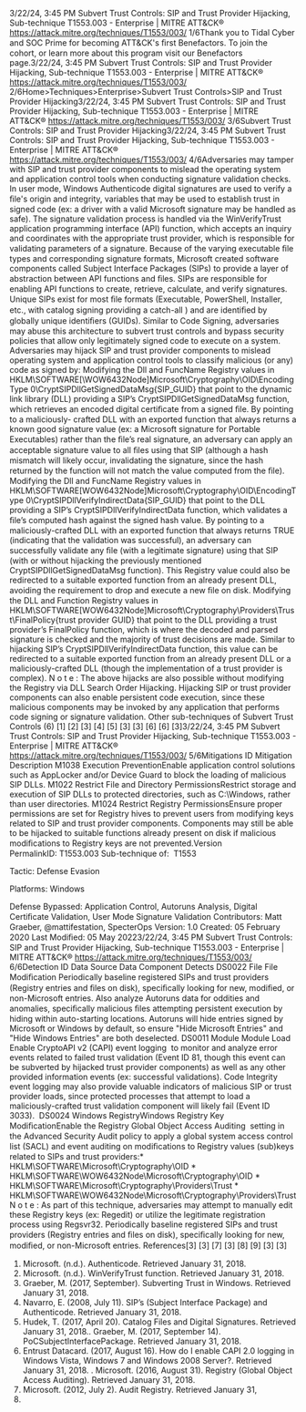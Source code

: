 3/22/24, 3:45 PM Subvert Trust Controls: SIP and Trust Provider Hijacking, Sub-technique T1553.003 - Enterprise | MITRE ATT&CK®
https://attack.mitre.org/techniques/T1553/003/ 1/6Thank you to Tidal Cyber and SOC Prime for becoming ATT&CK's ﬁrst Benefactors. To join the cohort, or learn more about this program visit our
Benefactors page.3/22/24, 3:45 PM Subvert Trust Controls: SIP and Trust Provider Hijacking, Sub-technique T1553.003 - Enterprise | MITRE ATT&CK®
https://attack.mitre.org/techniques/T1553/003/ 2/6Home>Techniques>Enterprise>Subvert Trust Controls>SIP and Trust Provider Hijacking3/22/24, 3:45 PM Subvert Trust Controls: SIP and Trust Provider Hijacking, Sub-technique T1553.003 - Enterprise | MITRE ATT&CK®
https://attack.mitre.org/techniques/T1553/003/ 3/6Subvert Trust Controls: SIP and Trust Provider Hijacking3/22/24, 3:45 PM Subvert Trust Controls: SIP and Trust Provider Hijacking, Sub-technique T1553.003 - Enterprise | MITRE ATT&CK®
https://attack.mitre.org/techniques/T1553/003/ 4/6Adversaries may tamper with SIP and trust provider components to mislead the operating system and application control tools when
conducting signature validation checks. In user mode, Windows Authenticode digital signatures are used to verify a ﬁle's origin and
integrity, variables that may be used to establish trust in signed code (ex: a driver with a valid Microsoft signature may be handled as safe).
The signature validation process is handled via the WinVerifyTrust application programming interface (API) function, which accepts an
inquiry and coordinates with the appropriate trust provider, which is responsible for validating parameters of a signature. 
Because of the varying executable ﬁle types and corresponding signature formats, Microsoft created software components called Subject
Interface Packages (SIPs) to provide a layer of abstraction between API functions and ﬁles. SIPs are responsible for enabling API
functions to create, retrieve, calculate, and verify signatures. Unique SIPs exist for most ﬁle formats (Executable, PowerShell, Installer, etc.,
with catalog signing providing a catch-all ) and are identiﬁed by globally unique identiﬁers (GUIDs). 
Similar to Code Signing, adversaries may abuse this architecture to subvert trust controls and bypass security policies that allow only
legitimately signed code to execute on a system. Adversaries may hijack SIP and trust provider components to mislead operating system
and application control tools to classify malicious (or any) code as signed by: 
Modifying the Dll and FuncName Registry values in HKLM\SOFTWARE[\WOW6432Node]Microsoft\Cryptography\OID\EncodingType
0\CryptSIPDllGetSignedDataMsg{SIP\_GUID} that point to the dynamic link library (DLL) providing a SIP’s
CryptSIPDllGetSignedDataMsg function, which retrieves an encoded digital certiﬁcate from a signed ﬁle. By pointing to a maliciously-
crafted DLL with an exported function that always returns a known good signature value (ex: a Microsoft signature for Portable
Executables) rather than the ﬁle’s real signature, an adversary can apply an acceptable signature value to all ﬁles using that SIP 
(although a hash mismatch will likely occur, invalidating the signature, since the hash returned by the function will not match the value
computed from the ﬁle).
Modifying the Dll and FuncName Registry values in HKLM\SOFTWARE[WOW6432Node]Microsoft\Cryptography\OID\EncodingType
0\CryptSIPDllVerifyIndirectData{SIP\_GUID} that point to the DLL providing a SIP’s CryptSIPDllVerifyIndirectData function, which
validates a ﬁle’s computed hash against the signed hash value. By pointing to a maliciously-crafted DLL with an exported function that
always returns TRUE (indicating that the validation was successful), an adversary can successfully validate any ﬁle (with a legitimate
signature) using that SIP (with or without hijacking the previously mentioned CryptSIPDllGetSignedDataMsg function). This Registry
value could also be redirected to a suitable exported function from an already present DLL, avoiding the requirement to drop and
execute a new ﬁle on disk.
Modifying the DLL and Function Registry values in
HKLM\SOFTWARE[WOW6432Node]Microsoft\Cryptography\Providers\Trust\FinalPolicy{trust provider GUID} that point to the
DLL providing a trust provider’s FinalPolicy function, which is where the decoded and parsed signature is checked and the majority of
trust decisions are made. Similar to hijacking SIP’s CryptSIPDllVerifyIndirectData function, this value can be redirected to a suitable
exported function from an already present DLL or a maliciously-crafted DLL (though the implementation of a trust provider is
complex).
N o t e : The above hijacks are also possible without modifying the Registry via DLL Search Order Hijacking.
Hijacking SIP or trust provider components can also enable persistent code execution, since these malicious components may be invoked by
any application that performs code signing or signature validation. Other sub-techniques of Subvert Trust Controls (6)
[1]
[2]
[3]
[4]
[5] [3]
[3]
[6]
[6]
[3]3/22/24, 3:45 PM Subvert Trust Controls: SIP and Trust Provider Hijacking, Sub-technique T1553.003 - Enterprise | MITRE ATT&CK®
https://attack.mitre.org/techniques/T1553/003/ 5/6Mitigations
ID Mitigation Description
M1038 Execution
PreventionEnable application control solutions such as AppLocker and/or Device Guard to block the loading of
malicious SIP DLLs.
M1022 Restrict File and
Directory
PermissionsRestrict storage and execution of SIP DLLs to protected directories, such as C:\Windows, rather than
user directories.
M1024 Restrict Registry
PermissionsEnsure proper permissions are set for Registry hives to prevent users from modifying keys related to
SIP and trust provider components. Components may still be able to be hijacked to suitable functions
already present on disk if malicious modiﬁcations to Registry keys are not prevented.Version PermalinkID: T1553.003
Sub-technique of:  T1553

Tactic: Defense Evasion

Platforms: Windows

Defense Bypassed: Application Control, Autoruns Analysis, Digital Certiﬁcate Validation, User Mode Signature Validation
Contributors: Matt Graeber, @mattifestation, SpecterOps
Version: 1.0
Created: 05 February 2020
Last Modiﬁed: 05 May 20223/22/24, 3:45 PM Subvert Trust Controls: SIP and Trust Provider Hijacking, Sub-technique T1553.003 - Enterprise | MITRE ATT&CK®
https://attack.mitre.org/techniques/T1553/003/ 6/6Detection
ID Data Source Data Component Detects
DS0022 File File Modiﬁcation Periodically baseline registered SIPs and trust providers (Registry entries and ﬁles on
disk), speciﬁcally looking for new, modiﬁed, or non-Microsoft entries. Also analyze
Autoruns data for oddities and anomalies, speciﬁcally malicious ﬁles attempting
persistent execution by hiding within auto-starting locations. Autoruns will hide
entries signed by Microsoft or Windows by default, so ensure "Hide Microsoft
Entries" and "Hide Windows Entries" are both deselected.
DS0011 Module Module Load Enable CryptoAPI v2 (CAPI) event logging  to monitor and analyze error events
related to failed trust validation (Event ID 81, though this event can be subverted by
hijacked trust provider components) as well as any other provided information
events (ex: successful validations). Code Integrity event logging may also provide
valuable indicators of malicious SIP or trust provider loads, since protected
processes that attempt to load a maliciously-crafted trust validation component will
likely fail (Event ID 3033). 
DS0024 Windows RegistryWindows
Registry Key
ModiﬁcationEnable the Registry Global Object Access Auditing  setting in the Advanced
Security Audit policy to apply a global system access control list (SACL) and event
auditing on modiﬁcations to Registry values (sub)keys related to SIPs and trust
providers:\* HKLM\SOFTWARE\Microsoft\Cryptography\OID \*
HKLM\SOFTWARE\WOW6432Node\Microsoft\Cryptography\OID \*
HKLM\SOFTWARE\Microsoft\Cryptography\Providers\Trust \*
HKLM\SOFTWARE\WOW6432Node\Microsoft\Cryptography\Providers\Trust
N o t e : As part of this technique, adversaries may attempt to manually edit these
Registry keys (ex: Regedit) or utilize the legitimate registration process
using Regsvr32.
Periodically baseline registered SIPs and trust providers (Registry entries and ﬁles on
disk), speciﬁcally looking for new, modiﬁed, or non-Microsoft entries.
References[3]
[3]
[7]
[3]
[8]
[9]
[3]
[3]
1. Microsoft. (n.d.). Authenticode. Retrieved January 31, 2018.
2. Microsoft. (n.d.). WinVerifyTrust function. Retrieved January
31, 2018.
3. Graeber, M. (2017, September). Subverting Trust in Windows.
Retrieved January 31, 2018.
4. Navarro, E. (2008, July 11). SIP’s (Subject Interface Package)
and Authenticode. Retrieved January 31, 2018.
5. Hudek, T. (2017, April 20). Catalog Files and Digital
Signatures. Retrieved January 31, 2018.. Graeber, M. (2017, September 14).
PoCSubjectInterfacePackage. Retrieved January 31, 2018.
7. Entrust Datacard. (2017, August 16). How do I enable CAPI 2.0
logging in Windows Vista, Windows 7 and Windows 2008
Server?. Retrieved January 31, 2018.
. Microsoft. (2016, August 31). Registry (Global Object Access
Auditing). Retrieved January 31, 2018.
9. Microsoft. (2012, July 2). Audit Registry. Retrieved January 31,
2018.
